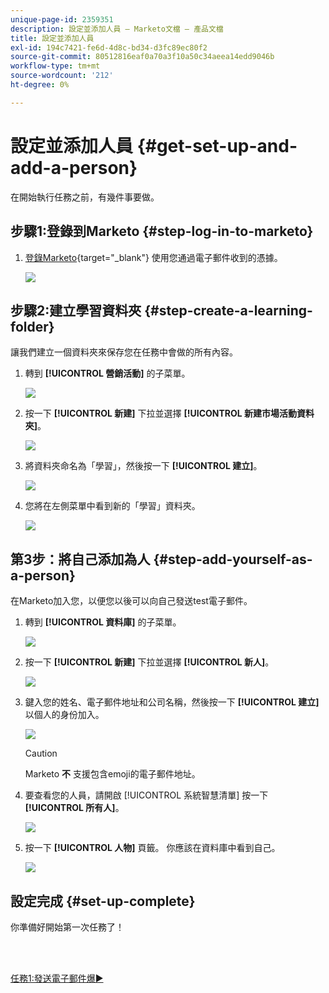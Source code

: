 ```yaml
---
unique-page-id: 2359351
description: 設定並添加人員 — Marketo文檔 — 產品文檔
title: 設定並添加人員
exl-id: 194c7421-fe6d-4d8c-bd34-d3fc89ec80f2
source-git-commit: 80512816eaf0a70a3f10a50c34aeea14edd9046b
workflow-type: tm+mt
source-wordcount: '212'
ht-degree: 0%

---
```


# 設定並添加人員 {#get-set-up-and-add-a-person}

在開始執行任務之前，有幾件事要做。

## 步驟1:登錄到Marketo {#step-log-in-to-marketo}

1. [登錄Marketo](https://app.marketo.com){target="_blank"} 使用您通過電子郵件收到的憑據。

   ![](assets/get-set-up-and-add-a-person-1.png)

## 步驟2:建立學習資料夾 {#step-create-a-learning-folder}

讓我們建立一個資料夾來保存您在任務中會做的所有內容。

1. 轉到 **[!UICONTROL 營銷活動]** 的子菜單。

   ![](assets/get-set-up-and-add-a-person-2.png)

1. 按一下 **[!UICONTROL 新建]** 下拉並選擇 **[!UICONTROL 新建市場活動資料夾]**。

   ![](assets/get-set-up-and-add-a-person-3.png)

1. 將資料夾命名為「學習」，然後按一下 **[!UICONTROL 建立]**。

   ![](assets/get-set-up-and-add-a-person-4.png)

1. 您將在左側菜單中看到新的「學習」資料夾。

   ![](assets/get-set-up-and-add-a-person-5.png)

## 第3步：將自己添加為人 {#step-add-yourself-as-a-person}

在Marketo加入您，以便您以後可以向自己發送test電子郵件。

1. 轉到 **[!UICONTROL 資料庫]** 的子菜單。

   ![](assets/get-set-up-and-add-a-person-6.png)

1. 按一下 **[!UICONTROL 新建]** 下拉並選擇 **[!UICONTROL 新人]**。

   ![](assets/get-set-up-and-add-a-person-7.png)

1. 鍵入您的姓名、電子郵件地址和公司名稱，然後按一下 **[!UICONTROL 建立]** 以個人的身份加入。

   ![](assets/get-set-up-and-add-a-person-8.png)

   >[!CAUTION]
   >
   >Marketo **不** 支援包含emoji的電子郵件地址。

1. 要查看您的人員，請開啟 [!UICONTROL 系統智慧清單] 按一下 **[!UICONTROL 所有人]**。

   ![](assets/get-set-up-and-add-a-person-9.png)

1. 按一下 **[!UICONTROL 人物]** 頁籤。 你應該在資料庫中看到自己。

   ![](assets/get-set-up-and-add-a-person-10.png)

## 設定完成 {#set-up-complete}

你準備好開始第一次任務了！

<br> 

[任務1:發送電子郵件爆►](/help/marketo/getting-started/quick-wins/send-an-email.md)
